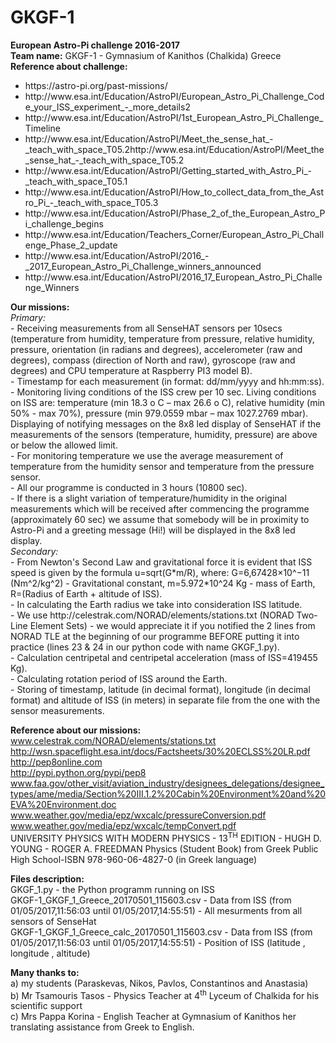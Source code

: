 # GKGF-1
<b>European Astro-Pi challenge 2016-2017</b> <br>
<b>Team name:</b> GKGF-1 - Gymnasium of Kanithos (Chalkida) Greece <br>
<b>Reference about challenge:</b> <br>
<ul>
<li> https://astro-pi.org/past-missions/ <br>
<li> http://www.esa.int/Education/AstroPI/European_Astro_Pi_Challenge_Code_your_ISS_experiment_-_more_details2 <br>
<li> http://www.esa.int/Education/AstroPI/1st_European_Astro_Pi_Challenge_Timeline <br>
<li> http://www.esa.int/Education/AstroPI/Meet_the_sense_hat_-_teach_with_space_T05.2http://www.esa.int/Education/AstroPI/Meet_the_sense_hat_-_teach_with_space_T05.2 <br>
<li> http://www.esa.int/Education/AstroPI/Getting_started_with_Astro_Pi_-_teach_with_space_T05.1 <br>
<li> http://www.esa.int/Education/AstroPI/How_to_collect_data_from_the_Astro_Pi_-_teach_with_space_T05.3 <br>
<li> http://www.esa.int/Education/AstroPI/Phase_2_of_the_European_Astro_Pi_challenge_begins <br>
<li> http://www.esa.int/Education/Teachers_Corner/European_Astro_Pi_Challenge_Phase_2_update <br>
<li> http://www.esa.int/Education/AstroPI/2016_-_2017_European_Astro_Pi_Challenge_winners_announced <br>
<li> http://www.esa.int/Education/AstroPI/2016_17_European_Astro_Pi_Challenge_Winners <br>
</ul>
<b>Our missions: </b> <br>
<i>Primary: </i> <br>
- Receiving measurements from all SenseHAT sensors per 10secs (temperature from humidity,
temperature from pressure, relative humidity, pressure, orientation (in radians and degrees),
accelerometer (raw and degrees), compass (direction of North and raw), gyroscope (raw and
degrees) and CPU temperature at Raspberry PI3 model B). <br>
- Timestamp for each measurement (in format: dd/mm/yyyy and hh:mm:ss). <br>
- Monitoring living conditions of the ISS crew per 10 sec. Living conditions on ISS are: temperature
(min 18.3 o C – max 26.6 o C), relative humidity (min 50% - max 70%), pressure (min 979.0559 mbar –
max 1027.2769 mbar). Displaying of notifying messages on the 8x8 led display of SenseHAT if the
measurements of the sensors (temperature, humidity, pressure) are above or below the allowed
limit. <br>
- For monitoring temperature we use the average measurement of temperature from the humidity
sensor and temperature from the pressure sensor. <br>
- All our programme is conducted in 3 hours (10800 sec). <br>
- If there is a slight variation of temperature/humidity in the original measurements which will be
received after commencing the programme (approximately 60 sec) we assume that somebody will
be in proximity to Astro-Pi and a greeting message (Hi!) will be displayed in the 8x8 led display. <br>
<i>Secondary: </i> <br>
- From Newton's Second Law and gravitational force it is evident that ISS speed is given by the
formula u=sqrt(G*m/R), where: G=6,67428×10^−11 (Nm^2/kg^2) - Gravitational constant,
m=5.972*10^24 Kg - mass of Earth, R=(Radius of Earth + altitude of ISS). <br>
- In calculating the Earth radius we take into consideration ISS latitude. <br>
- We use http://celestrak.com/NORAD/elements/stations.txt (NORAD Two-Line Element Sets) - we
would appreciate it if you notified the 2 lines from NORAD TLE at the beginning of our programme
BEFORE putting it into practice (lines 23 & 24 in our python code with name GKGF_1.py). <br>
- Calculation centripetal and centripetal acceleration (mass of ISS=419455 Kg). <br>
- Calculating rotation period of ISS around the Earth. <br>
- Storing of timestamp, latitude (in decimal format), longitude (in decimal format) and altitude of
ISS (in meters) in separate file from the one with the sensor measurements. <br>

<b>Reference about our missions:</b> <br>
www.celestrak.com/NORAD/elements/stations.txt <br>
http://wsn.spaceflight.esa.int/docs/Factsheets/30%20ECLSS%20LR.pdf <br>
http://pep8online.com <br>
http://pypi.python.org/pypi/pep8 <br>
www.faa.gov/other_visit/aviation_industry/designees_delegations/designee_types/ame/media/Section%20III.1.2%20Cabin%20Environment%20and%20EVA%20Environment.doc <br>
www.weather.gov/media/epz/wxcalc/pressureConversion.pdf <br>
www.weather.gov/media/epz/wxcalc/tempConvert.pdf <br>
UNIVERSITY PHYSICS WITH MODERN PHYSICS - 13<sup>TH</sup> EDITION - HUGH D. YOUNG - ROGER A. FREEDMAN
Physics (Student Book) from Greek Public High School-ISBN 978-960-06-4827-0 (in Greek language)

<b>Files description: </b> <br>
GKGF_1.py - the Python programm running on ISS <br>
GKGF-1_GKGF_1_Greece_20170501_115603.csv - Data from ISS (from 01/05/2017,11:56:03 until 01/05/2017,14:55:51) - All mesurments from all sensors of SenseHat <br>
GKGF-1_GKGF_1_Greece_calc_20170501_115603.csv - Data from ISS (from 01/05/2017,11:56:03 until 01/05/2017,14:55:51) - Position of ISS (latitude , longitude , altitude) <br>

<b>Many thanks to: </b> <br>
a) my students (Paraskevas, Nikos, Pavlos, Constantinos and Anastasia) <br>
b) Mr Tsamouris Tasos - Physics Teacher at 4<sup>th</sup> Lyceum of Chalkida for his scientific support <br>
c) Mrs Pappa Korina - English Teacher at Gymnasium of Kanithos her translating assistance from Greek to English. <br>
  
  
